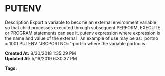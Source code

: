 # PUTENV

Description Export a variable to become an external environment variable so that child processes executed through subsequent PERFORM, EXECUTE or PROGRAM statements can see it. putenv expression where expression is the name and value of the external   An example of use may be as:  portno = 1001 PUTENV "JBCPORTNO=":portno where the variable portno is   

**Created At:** 8/30/2018 1:35:29 PM  
**Updated At:** 5/16/2019 6:30:37 PM  

**Tags:**
<badge text='program profiling' vertical='middle' />
